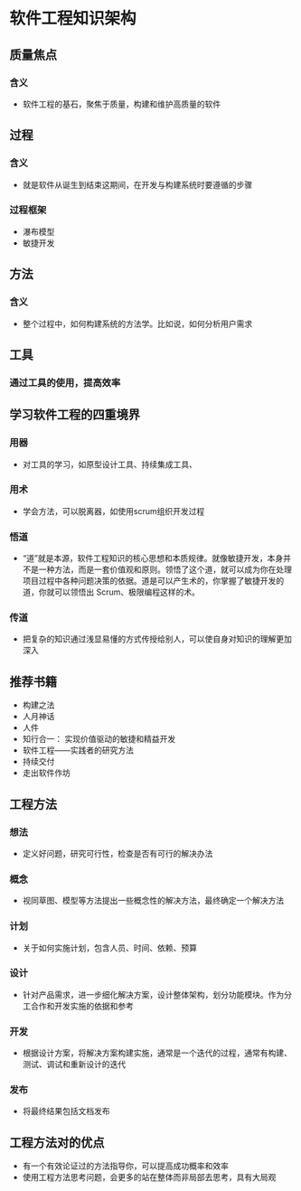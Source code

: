 # 软件工程知识架构

## 质量焦点

### 含义

- 软件工程的基石，聚焦于质量，构建和维护高质量的软件

## 过程

### 含义

- 就是软件从诞生到结束这期间，在开发与构建系统时要遵循的步骤

### 过程框架

- 瀑布模型
- 敏捷开发

## 方法

### 含义

- 整个过程中，如何构建系统的方法学。比如说，如何分析用户需求

## 工具

### 通过工具的使用，提高效率

## 学习软件工程的四重境界

### 用器

- 对工具的学习，如原型设计工具、持续集成工具、

### 用术

- 学会方法，可以脱离器，如使用scrum组织开发过程

### 悟道

- “道”就是本源，软件工程知识的核心思想和本质规律。就像敏捷开发，本身并不是一种方法，而是一套价值观和原则。领悟了这个道，就可以成为你在处理项目过程中各种问题决策的依据。道是可以产生术的，你掌握了敏捷开发的道，你就可以领悟出 Scrum、极限编程这样的术。

### 传道

- 把复杂的知识通过浅显易懂的方式传授给别人，可以使自身对知识的理解更加深入

## 推荐书籍

- 构建之法
- 人月神话
- 人件
- 知行合一： 实现价值驱动的敏捷和精益开发
- 软件工程——实践者的研究方法
- 持续交付
- 走出软件作坊

## 工程方法

### 想法

- 定义好问题，研究可行性，检查是否有可行的解决办法

### 概念

- 视同草图、模型等方法提出一些概念性的解决方法，最终确定一个解决方法

### 计划

- 关于如何实施计划，包含人员、时间、依赖、预算

### 设计

- 针对产品需求，进一步细化解决方案，设计整体架构，划分功能模块。作为分工合作和开发实施的依据和参考

### 开发

- 根据设计方案，将解决方案构建实施，通常是一个迭代的过程，通常有构建、测试、调试和重新设计的迭代

### 发布

- 将最终结果包括文档发布

## 工程方法对的优点

- 有一个有效论证过的方法指导你，可以提高成功概率和效率
- 使用工程方法思考问题，会更多的站在整体而非局部去思考，具有大局观

